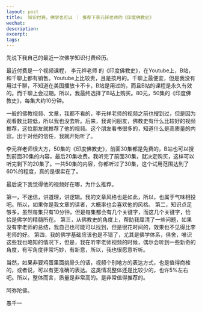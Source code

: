 ```yaml
---
layout: post
title:  知识付费，佛学也可以 ｜ 推荐下李元祥老师的《印度佛教史》
wechat: 
description: 
excerpt: 
tags:
---
```


先说下我自己的最近一次佛学知识付费经历。

最近付费是一个视频课程， 李元祥老师 的《印度佛教史》，在Youtube上，B站，和千聊上都有销售。Youtube上比较贵，且是按月的。千聊上最便宜，但是我没有用过千聊，不知道在美国播放卡不卡，B站是用过的，而且B站的课程是永久有效的。而千聊上会过期。所以，我最终选择了B站上购买。80元，50集的《印度佛教史》，每集大约10分钟。

一般的佛教视频、文章，我都不看的，李元祥老师的视频之前也搜到过，但是因为观看数比较低，所以我也没去听。后来，我询问朋友，佛教史有什么比较好的视频推荐，这位朋友就推荐了他的视频。这个朋友看书很多的，知道什么是高质量的内容。出于对他的信任，我就开始听了。

李元祥老师很大方，50集的《印度佛教史》，前面30集都是免费的，B站也可以搜到前面30集的内容，最后20集收费。我听完了前面30集，就决定购买，这样可以听完剩下的20集了。一共50集的内容，你都听过了30集，这个试用范围达到了60%的程度，真的是很实在了。

最后说下我觉得他的视频好在哪，为什么推荐。

第一，不迷信，讲道理，讲逻辑。我的文章风格也是如此，所以，也属于气味相投吧。所以，如果你是我文章的读者，大概率也会喜欢他的风格。
第二，知识点足够多，虽然每集只有10分钟，但是每集都会有几个关键字，而这几个关键字，恰恰是佛学的精髓所在。
第三，从佛教史的角度上，帮助我厘清了一些问题，如果没有李老师的总结，我自己也可能可以找到，但是很花时间的，效果也不见得比李老师的好。
第四，我的佛学基础应该也是不错了，尤其是佛学体系，俱舍，唯识这些我也略知的情况下，但是，我在听李老师视频的时候，偶尔会听到一些新奇的角度，有写角度非常巧妙，有新意，所以，我也很愿意听听。

当然，如果非要鸡蛋里面挑骨头的话，视频个别地方的表达方式，也是值得商榷的，或者说，可以有更准确的表达。这类情况整体还是比较少的，也许5%左右吧。所以，整体而言，质量是非常高的。是非常值得推荐的。

阿弥陀佛。

愚千一

